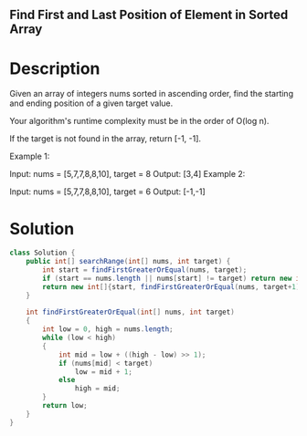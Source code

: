 Find First and Last Position of Element in Sorted Array
---

# Description
Given an array of integers nums sorted in ascending order, find the starting and ending position of a given target value.

Your algorithm's runtime complexity must be in the order of O(log n).

If the target is not found in the array, return [-1, -1].

Example 1:

Input: nums = [5,7,7,8,8,10], target = 8
Output: [3,4]
Example 2:

Input: nums = [5,7,7,8,8,10], target = 6
Output: [-1,-1]

# Solution
```java
class Solution {
    public int[] searchRange(int[] nums, int target) {
        int start = findFirstGreaterOrEqual(nums, target);
        if (start == nums.length || nums[start] != target) return new int[]{-1, -1};
        return new int[]{start, findFirstGreaterOrEqual(nums, target+1) - 1};
    }
    
    int findFirstGreaterOrEqual(int[] nums, int target)
    {
        int low = 0, high = nums.length;
        while (low < high)
        {
            int mid = low + ((high - low) >> 1);
            if (nums[mid] < target)
                low = mid + 1;
            else
                high = mid;
        }
        return low;
    }
}
```

